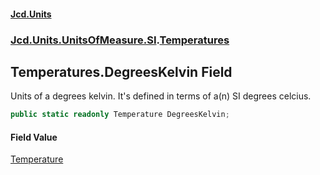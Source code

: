 #### [Jcd.Units](index.md 'index')
### [Jcd.Units.UnitsOfMeasure.SI](Jcd.Units.UnitsOfMeasure.SI.md 'Jcd.Units.UnitsOfMeasure.SI').[Temperatures](Jcd.Units.UnitsOfMeasure.SI.Temperatures.md 'Jcd.Units.UnitsOfMeasure.SI.Temperatures')

## Temperatures.DegreesKelvin Field

Units of a degrees kelvin. It's defined in terms of a(n) SI degrees celcius.

```csharp
public static readonly Temperature DegreesKelvin;
```

#### Field Value
[Temperature](Jcd.Units.UnitTypes.Temperature.md 'Jcd.Units.UnitTypes.Temperature')